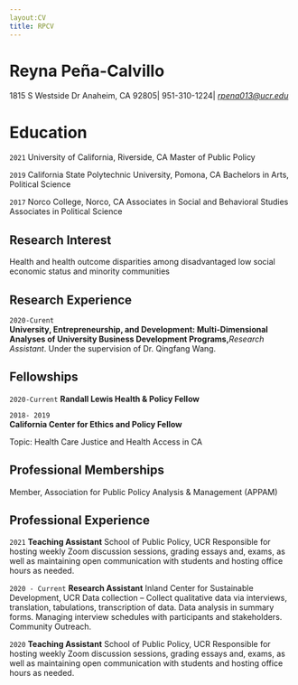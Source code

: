```yaml
---
layout:CV
title: RPCV
---
```


# Reyna Peña-Calvillo 
1815 S Westside Dr Anaheim, CA 92805| 951-310-1224| *rpena013@ucr.edu*

# Education 

`2021` University of California, Riverside, CA
Master of Public Policy

`2019` California State Polytechnic University, Pomona, CA 
Bachelors in Arts, Political Science 

`2017` Norco College, Norco, CA 
Associates in Social and Behavioral Studies 
Associates in Political Science 

## Research Interest 

Health and health outcome disparities among disadvantaged low social economic status and minority communities

## Research Experience 

`2020-Curent`  
__University, Entrepreneurship, and Development: Multi-Dimensional Analyses of University Business Development Programs,__*Research Assistant*. 
Under the supervision of Dr. Qingfang Wang.

## Fellowships 

`2020-Current`
__Randall Lewis Health & Policy Fellow__
 	

`2018- 2019`  
__California Center for Ethics and Policy Fellow__

Topic: Health Care Justice and Health Access in CA	

## Professional Memberships

Member, Association for Public Policy Analysis & Management (APPAM)  

## Professional Experience 

`2021`
__Teaching Assistant__ 
School of Public Policy, UCR
Responsible for hosting weekly Zoom discussion sessions, grading essays and, exams, as well as maintaining open communication with students and hosting office hours as needed. 

`2020 - Current`
__Research Assistant__
Inland Center for Sustainable Development, UCR
Data collection – Collect qualitative data via interviews, translation, tabulations, transcription of data. Data analysis in summary forms. Managing interview schedules with participants and stakeholders. Community Outreach. 

`2020`
__Teaching Assistant__
School of Public Policy, UCR
Responsible for hosting weekly Zoom discussion sessions, grading essays and, exams, as well as maintaining open communication with students and hosting office hours as needed. 
